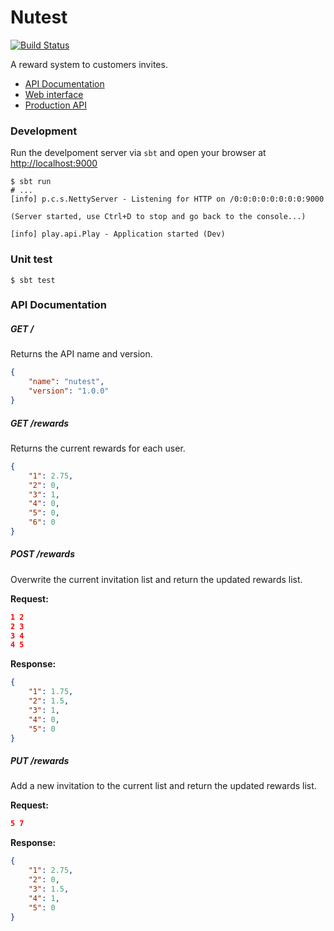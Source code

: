 Nutest
======

[![Build Status](https://travis-ci.org/hilios/nutest.svg?branch=master)](https://travis-ci.org/hilios/nutest)

A reward system to customers invites.

- [API Documentation](#api-documentation)
- [Web interface](https://hilios.github.io/nutest)
- [Production API](https://nutest.herokuapp.com)

### Development

Run the develpoment server via `sbt` and open your browser at [http://localhost:9000](http://localhost:9000)

```shell
$ sbt run
# ...
[info] p.c.s.NettyServer - Listening for HTTP on /0:0:0:0:0:0:0:0:9000

(Server started, use Ctrl+D to stop and go back to the console...)

[info] play.api.Play - Application started (Dev)
```

### Unit test

```shell
$ sbt test
```

### API Documentation

##### GET /

Returns the API name and version.

```json
{
    "name": "nutest",
    "version": "1.0.0"
}
```

##### GET /rewards

Returns the current rewards for each user.

```json
{
    "1": 2.75,
    "2": 0,
    "3": 1,
    "4": 0,
    "5": 0,
    "6": 0
}
```

##### POST /rewards

Overwrite the current invitation list and return the updated rewards list.

**Request:**

```json
1 2
2 3
3 4
4 5
```

**Response:**

```json
{
    "1": 1.75,
    "2": 1.5,
    "3": 1,
    "4": 0,
    "5": 0
}
```

##### PUT /rewards

Add a new invitation to the current list and return the updated rewards list.

**Request:**

```json
5 7
```

**Response:**

```json
{
    "1": 2.75,
    "2": 0,
    "3": 1.5,
    "4": 1,
    "5": 0
}
```